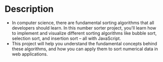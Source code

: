 # Description

- In computer science, there are fundamental sorting algorithms that all developers should learn. In this number sorter project, you'll learn how to implement and visualize different sorting algorithms like bubble sort, selection sort, and insertion sort – all with JavaScript.
- This project will help you understand the fundamental concepts behind these algorithms, and how you can apply them to sort numerical data in web applications.
